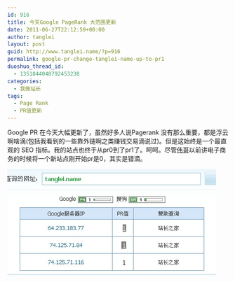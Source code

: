 ```yaml
---
id: 916
title: 今天Google PageRank 大范围更新
date: 2011-06-27T22:12:59+00:00
author: tanglei
layout: post
guid: http://www.tanglei.name/?p=916
permalink: google-pr-change-tanglei-name-up-to-pr1
duoshuo_thread_id:
  - 1351844048792453238
categories:
  - 我做站长
tags:
  - Page Rank
  - PR值更新
---
```

Google PR 在今天大幅更新了，虽然好多人说Pagerank 没有那么重要，都是浮云啊啥滴(包括我看到的一些靠外链啊之类赚钱交易滴说过)。但是这始终是一个最直观的 SEO 指标。我的站点也终于从pr0到了pr1了。呵呵。尽管<a href="http://ad.csai.cn/user1/19213/" target="_blank">伟哥</a>以前讲电子商务的时候将一个新站点刚开始pr是0，其实是错滴。

[<img class="aligncenter size-full wp-image-917" title="tanglei.name-pr-up-to-1" src="/wp-content/uploads/2011/06/tanglei.name-pr-up-to-1.jpg" alt="PR更新" width="476" height="244" />](/wp-content/uploads/2011/06/tanglei.name-pr-up-to-1.jpg)
